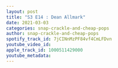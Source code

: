 ```yaml
---
layout: post
title: "S3 E14 : Dean Allmark"
date: 2021-03-03
categories: snap-crackle-and-cheap-pops
author: snap-crackle-and-cheap-pops
spotify_track_id: 7jCINnMzPF84vf4CmLFDvn
youtube_video_id: 
apple_track_id: 1000511429000
youtube_metadata: 
---
```

